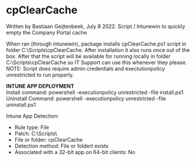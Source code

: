 # cpClearCache
Written by Bastiaan Geijtenbeek, July 8 2022.
Script / Intunewin to quickly empty the Company Portal cache

When ran (through intunewin), package installs cpClearCache.ps1 script in folder C:\Scripts\cpClearCache\. After installation it also runs once out of the box.
After that the script will be available for running locally in folder C:\Scripts\cpClearCache so IT Support can use this whenever they please.
NOTE: Script does require admin credentials and exectutionpolicy unrestricted to run properly.

**INTUNE APP DEPLOYMENT** <br />
Install command: powershell -executionpolicy unrestricted -file install.ps1 <br />
Uninstall Command: powershell -executionpolicy unrestricted -file uninstall.ps1 <br />

Intune App Detection: 
- Rule type: File
- Patch: C:\Scripts\
- File or folder: cpClearCache	
- Detection method: File or foldert exists
- Associated with a 32-bit app on 64-bit clients: No
